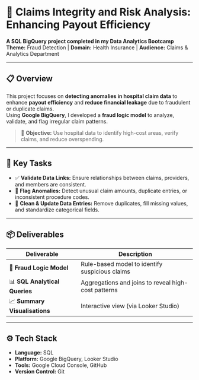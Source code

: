 # 🏥 Claims Integrity and Risk Analysis: Enhancing Payout Efficiency  

**A SQL BigQuery project completed in my Data Analytics Bootcamp**  
**Theme:** Fraud Detection | **Domain:** Health Insurance | **Audience:** Claims & Analytics Department  

---

## 📋 Overview

This project focuses on **detecting anomalies in hospital claim data** to enhance **payout efficiency** and **reduce financial leakage** due to fraudulent or duplicate claims.  
Using **Google BigQuery**, I developed a **fraud logic model** to analyze, validate, and flag irregular claim patterns.

> 🎯 **Objective:** Use hospital data to identify high-cost areas, verify claims, and reduce overspending.

---

## 🧰 Key Tasks

- ✅ **Validate Data Links:** Ensure relationships between claims, providers, and members are consistent.  
- 🚩 **Flag Anomalies:** Detect unusual claim amounts, duplicate entries, or inconsistent procedure codes.  
- 🧹 **Clean & Update Data Entries:** Remove duplicates, fill missing values, and standardize categorical fields.  

---

## 📦 Deliverables

| Deliverable | Description |
|--------------|-------------|
| 🧠 **Fraud Logic Model** | Rule-based model to identify suspicious claims |
| 📊 **SQL Analytical Queries** | Aggregations and joins to reveal high-cost patterns |
| 📈 **Summary Visualisations** | Interactive view (via Looker Studio) |

---

## ⚙️ Tech Stack

- **Language:** SQL  
- **Platform:** Google BigQuery, Looker Studio 
- **Tools:** Google Cloud Console, GitHub  
- **Version Control:** Git 
